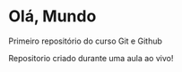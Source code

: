 # Olá, Mundo
 Primeiro repositório do curso Git e Github

Repositorio criado durante uma aula ao vivo!